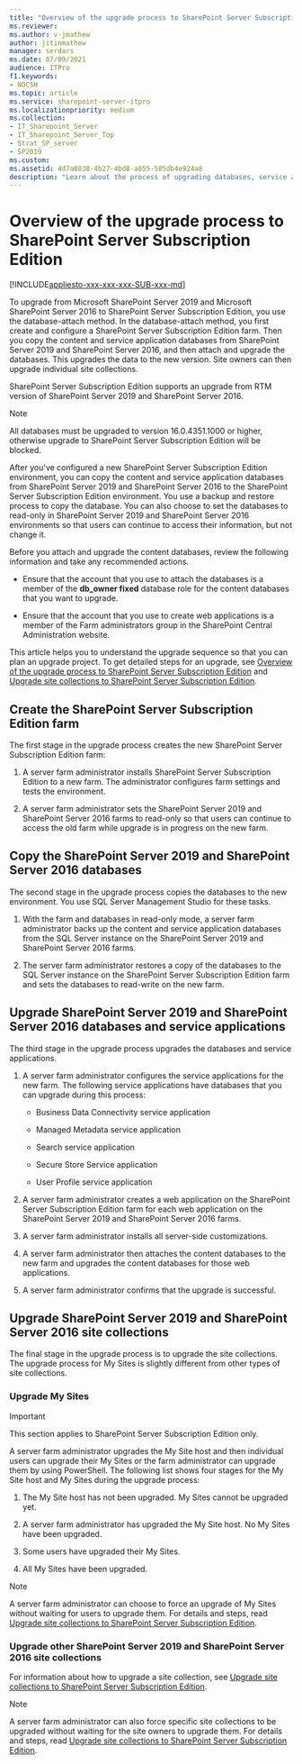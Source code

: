 ```yaml
---
title: "Overview of the upgrade process to SharePoint Server Subscription Edition"
ms.reviewer: 
ms.author: v-jmathew
author: jitinmathew
manager: serdars
ms.date: 07/09/2021
audience: ITPro
f1.keywords:
- NOCSH
ms.topic: article
ms.service: sharepoint-server-itpro
ms.localizationpriority: medium
ms.collection:
- IT_Sharepoint_Server
- IT_Sharepoint_Server_Top
- Strat_SP_server
- SP2019
ms.custom: 
ms.assetid: 4d7a8038-4b27-4bd8-a855-585db4e924a8
description: "Learn about the process of upgrading databases, service applications, My Sites, and site collections to SharePoint Server Subscription Edition."
---
```


# Overview of the upgrade process to SharePoint Server Subscription Edition

[!INCLUDE[appliesto-xxx-xxx-xxx-SUB-xxx-md](../includes/appliesto-xxx-xxx-xxx-SUB-xxx-md.md)]

To upgrade from Microsoft SharePoint Server 2019 and Microsoft SharePoint Server 2016 to SharePoint Server Subscription Edition, you use the database-attach method. In the database-attach method, you first create and configure a SharePoint Server Subscription Edition farm. Then you copy the content and service application databases from SharePoint Server 2019 and SharePoint Server 2016, and then attach and upgrade the databases. This upgrades the data to the new version. Site owners can then upgrade individual site collections.

SharePoint Server Subscription Edition supports an upgrade from RTM version of SharePoint Server 2019 and SharePoint Server 2016.

> [!NOTE]
> All databases must be upgraded to version 16.0.4351.1000 or higher, otherwise upgrade to SharePoint Server Subscription Edition will be blocked.

After you've configured a new SharePoint Server Subscription Edition environment, you can copy the content and service application databases from SharePoint Server 2019 and SharePoint Server 2016 to the SharePoint Server Subscription Edition environment. You use a backup and restore process to copy the database. You can also choose to set the databases to read-only in SharePoint Server 2019 and SharePoint Server 2016 environments so that users can continue to access their information, but not change it.

Before you attach and upgrade the content databases, review the following information and take any recommended actions.
  
- Ensure that the account that you use to attach the databases is a member of the **db_owner fixed** database role for the content databases that you want to upgrade.

- Ensure that the account that you use to create web applications is a member of the Farm administrators group in the SharePoint Central Administration website.

This article helps you to understand the upgrade sequence so that you can plan an upgrade project. To get detailed steps for an upgrade, see [Overview of the upgrade process to SharePoint Server Subscription Edition](upgrade-databases-subscription-edition.md) and [Upgrade site collections to SharePoint Server Subscription Edition](upgrade-a-site-collection-subscription-edition.md).

## Create the SharePoint Server Subscription Edition farm
<a name="CreateFarm"> </a>

The first stage in the upgrade process creates the new SharePoint Server Subscription Edition farm:

1. A server farm administrator installs SharePoint Server Subscription Edition to a new farm. The administrator configures farm settings and tests the environment.

2. A server farm administrator sets the SharePoint Server 2019 and SharePoint Server 2016 farms to read-only so that users can continue to access the old farm while upgrade is in progress on the new farm.
  
## Copy the SharePoint Server 2019 and SharePoint Server 2016 databases
<a name="CopyDatabases"> </a>

The second stage in the upgrade process copies the databases to the new environment. You use SQL Server Management Studio for these tasks.

1. With the farm and databases in read-only mode, a server farm administrator backs up the content and service application databases from the SQL Server instance on the SharePoint Server 2019 and SharePoint Server 2016 farms.

2. The server farm administrator restores a copy of the databases to the SQL Server instance on the SharePoint Server Subscription Edition farm and sets the databases to read-write on the new farm.
  
## Upgrade SharePoint Server 2019 and SharePoint Server 2016 databases and service applications
<a name="Databases"> </a>

The third stage in the upgrade process upgrades the databases and service applications.

1. A server farm administrator configures the service applications for the new farm. The following service applications have databases that you can upgrade during this process:

    - Business Data Connectivity service application

    - Managed Metadata service application

    - Search service application

    - Secure Store Service application

    - User Profile service application

2. A server farm administrator creates a web application on the SharePoint Server Subscription Edition farm for each web application on the SharePoint Server 2019 and SharePoint Server 2016 farms.

3. A server farm administrator installs all server-side customizations.
  
4. A server farm administrator then attaches the content databases to the new farm and upgrades the content databases for those web applications.
  
5. A server farm administrator confirms that the upgrade is successful.

## Upgrade SharePoint Server 2019 and SharePoint Server 2016 site collections
<a name="UpgradeSites"> </a>

The final stage in the upgrade process is to upgrade the site collections. The upgrade process for My Sites is slightly different from other types of site collections.
  
### Upgrade My Sites
<a name="MySites"> </a>

> [!IMPORTANT]
> This section applies to SharePoint Server Subscription Edition only.
  
A server farm administrator upgrades the My Site host and then individual users can upgrade their My Sites or the farm administrator can upgrade them by using PowerShell. The following list shows four stages for the My Site host and My Sites during the upgrade process:
  
1. The My Site host has not been upgraded. My Sites cannot be upgraded yet.

2. A server farm administrator has upgraded the My Site host. No My Sites have been upgraded.

3. Some users have upgraded their My Sites.

4. All My Sites have been upgraded.

> [!NOTE]
> A server farm administrator can choose to force an upgrade of My Sites without waiting for users to upgrade them. For details and steps, read [Upgrade site collections to SharePoint Server Subscription Edition](upgrade-a-site-collection-subscription-edition.md).

### Upgrade other SharePoint Server 2019 and SharePoint Server 2016 site collections
<a name="SiteCollections"> </a>

For information about how to upgrade a site collection, see [Upgrade site collections to SharePoint Server Subscription Edition](upgrade-a-site-collection-subscription-edition.md).

> [!NOTE]
> A server farm administrator can also force specific site collections to be upgraded without waiting for the site owners to upgrade them. For details and steps, read [Upgrade site collections to SharePoint Server Subscription Edition](upgrade-a-site-collection-subscription-edition.md).
